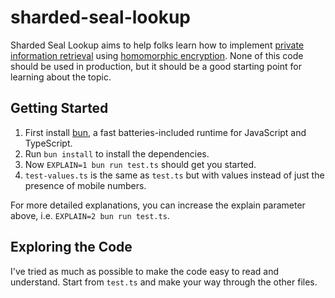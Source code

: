# sharded-seal-lookup

Sharded Seal Lookup aims to help folks learn how to implement [private information retrieval](https://en.wikipedia.org/wiki/Private_information_retrieval) using [homomorphic encryption](https://en.wikipedia.org/wiki/Homomorphic_encryption). None of this code should be used in production, but it should be a good starting point for learning about the topic.

## Getting Started

1. First install [bun](https://bun.sh/), a fast batteries-included runtime for JavaScript and TypeScript.
2. Run `bun install` to install the dependencies.
3. Now `EXPLAIN=1 bun run test.ts` should get you started.
4. `test-values.ts` is the same as `test.ts` but with values instead of just the presence of mobile numbers.

For more detailed explanations, you can increase the explain parameter above, i.e. `EXPLAIN=2 bun run test.ts`.

## Exploring the Code

I've tried as much as possible to make the code easy to read and understand. Start from `test.ts` and make your way through the other files.
